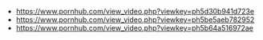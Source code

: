 - https://www.pornhub.com/view_video.php?viewkey=ph5d30b941d723e
- https://www.pornhub.com/view_video.php?viewkey=ph5be5aeb782952
- https://www.pornhub.com/view_video.php?viewkey=ph5b64a516972ae
